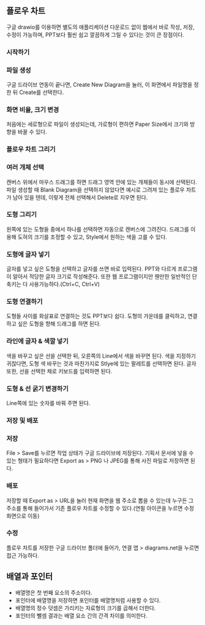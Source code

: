 ## 플로우 차트

구글 drawio를 이용하면 별도의 애플리케이션 다운로드 없이 웹에서 바로 작성, 저장, 수정이 가능하며, PPT보다 훨씬 쉽고 깔끔하게 그릴 수 있다는 것이 큰 장점이다.

### 시작하기

### 파일 생성

구글 드라이브 연동이 끝나면, Create New Diagram을 눌러, 이 화면에서 파일명을 정한 뒤 Create를 선택한다.

### 화면 비율, 크기 변경

처음에는 세로형으로 파일이 생성되는데, 가로형이 편하면 Paper Size에서 크기와 방향을 바꿀 수 있다.

### 플로우 차트 그리기

### 여러 개체 선택

캔버스 위에서 마우스 드래그를 하면 드래그 영역 안에 있는 개체들이 동시에 선택된다. 파일 생성할 때 Blank Diagram을 선택하지 않았다면 예시로 그려져 있는 플로우 차트가 남아 있을 텐데, 이렇게 전체 선택해서 Delete로 지우면 된다.

### 도형 그리기

왼쪽에 있는 도형들 중에서 하나를 선택하면 자동으로 캔버스에 그려진다. 드래그를 이용해 도혀의 크기를 조정할 수 있고, Style에서 원하는 색을 고를 수 있다.

### 도형에 글자 넣기

글자를 넣고 싶은 도형을 선택하고 글자를 쓰면 바로 입력된다. PPT와 다르게 프로그램이 알아서 적당한 글자 크기로 작성해준다. 또한 웹 프로그램이지만 웬만한 일반적인 단축키는 다 사용가능하다.(Ctrl+C, Ctrl+V)

### 도형 연결하기

도형들 사이를 화살표로 연결하는 것도 PPT보다 쉽다. 도형의 가운데를 클릭하고, 연결하고 싶은 도형을 향해 드래그를 하면 된다.

### 라인에 글자 & 색깔 넣기

색을 바꾸고 싶은 선을 선택한 뒤, 오른쪽의 Line에서 색을 바꾸면 된다. 색을 지정하기 귀찮다면, 도형 색 바꾸는 것과 마찬가지로 Stlye에 있는 팔레트를 선택하면 된다. 글자 또한, 선을 선택한 채로 키보드를 입력하면 된다.

### 도형 & 선 굵기 변경하기

Line쪽에 있는 숫자를 바꿔 주면 된다.

### 저장 및 배포

### 저장

File > Save를 누르면 작업 상태가 구글 드라이브에 저장된다. 기획서 문서에 넣을 수 있는 형태가 필요하다면 Export as > PNG 나 JPEG를 통해 사진 파일로 저장하면 된다.

### 배포

저장할 때 Export as > URL을 눌러 현재 화면을 웹 주소로 뽑을 수 있는데 누구든 그 주소를 통해 들어가서 기존 플로우 차트를 수정할 수 있다.(연필 아이콘을 누르면 수정 화면으로 이동)

### 수정

플로우 차트를 저장한 구글 드라이브 폴더에 들어가, 연결 앱 > diagrams.net을 누르면 접근 가능하다.

## 배열과 포인터

- 배열명은 첫 번째 요소의 주소이다.
- 포인터에 배열명을 저장하면 포인터를 배열명처럼 사용할 수 있다.
- 배열명의 정수 덧셈은 가리키는 자료형의 크기를 곱해서 더한다.
- 포인터의 뺄셈 결과는 배열 요소 간의 간격 차이를 의미한다.
